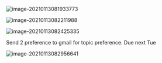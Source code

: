 ![image-20210113081933773](/home/Administrator/iffi/.config/Typora/typora-user-images/image-20210113081933773.png)

![image-20210113082211988](/home/Administrator/iffi/.config/Typora/typora-user-images/image-20210113082211988.png)

![image-20210113082425335](/home/Administrator/iffi/.config/Typora/typora-user-images/image-20210113082425335.png)

Send 2 preference to gmail for topic preference. Due next Tue                                                                                                                                                                                                                                       

![image-20210113082956641](/home/Administrator/iffi/.config/Typora/typora-user-images/image-20210113082956641.png)